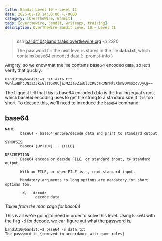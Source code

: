 ```yaml
---
title: Bandit Level 10 → Level 11
date: 2025-01-18 14:00:00 +/-0600
category: [OverTheWire, Bandit]
tags: [overthewire, bandit, writeups, training]
description: OverTheWire Bandit Level 10 → Level 11
---
```


> ssh bandit10@bandit.labs.overthewire.org -p 2220
>  
>  The password for the next level is stored in the file **data.txt**, which contains base64 encoded data
{: .prompt-info }

Alrighty, so we know that the file contains base64 encoded data, so let's verify that quickly.

```terminal
bandit10@bandit:~$ cat data.txt 
VGhlIHBhc3N3b3JkIGlzIGR0UjE3M2ZaS2IwUlJzREZTR3NnMlJXbnBOVmozcVJyCg==
```

The biggest tell that this is base64 encoded data is the trailing equal signs, which base64 encoding uses to get the string to a standard size if it is too short. To decode this, we'll need to introduce the `base64` command.

## base64
```terminal
NAME
       base64 - base64 encode/decode data and print to standard output

SYNOPSIS
       base64 [OPTION]... [FILE]

DESCRIPTION
       Base64 encode or decode FILE, or standard input, to standard output.

       With no FILE, or when FILE is -, read standard input.

       Mandatory arguments to long options are mandatory for short options too.

       -d, --decode
              decode data
```
*Taken from the man page for base64*

This is all we're going to need in order to solve this level. Using `base64` with the flag `-d` for decode, we can figure out what the password is.

```terminal
bandit10@bandit:~$ base64 -d data.txt 
The password is {removed in accordance with game rules}
```
